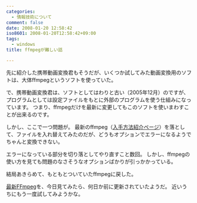 ```yaml
---
categories:
  - 情報技術について
comment: false
date: 2008-01-20 12:58:42
iso8601: 2008-01-20T12:58:42+09:00
tags:
  - windows
title: ffmpegが難しい話

---
```


先に紹介した携帯動画変換君もそうだが、いくつか試してみた動画変換用のソフトは、大体ffmpegというソフトを使っていた。

で、携帯動画変換君は、ソフトとしてはわりと古い（2005年12月）のですが、プログラムとしては設定ファイルをもとに外部のプログラムを使う仕組みになっています。
つまり、ffmpegだけを最新に変更してもこのソフトを使いまわすことが出来るのです。

しかし、ここで一つ問題が。
最新のffmpeg（<a href="http://mobilehackerz.jp/archive/wiki/index.php?%BA%C7%BF%B7FFmpeg">入手方法紹介ページ</a>）を落として、ファイルを入れ替えてみたのだが、どうもオプションでエラーになるようでちゃんと変換できない。

エラーになっている部分を切り落としてやり直すこと数回。
しかし、ffmpegの使い方を見ても問題のなさそうなオプションばかりが引っかかっている。

結局あきらめて、もともとついていたffmpegに戻した。

<a href="http://mobilehackerz.jp/archive/wiki/index.php?%BA%C7%BF%B7FFmpeg">最新FFmpeg</a>を、今日見てみたら、何日か前に更新されていたようだ。
近いうちにもう一度試してみようかな。
